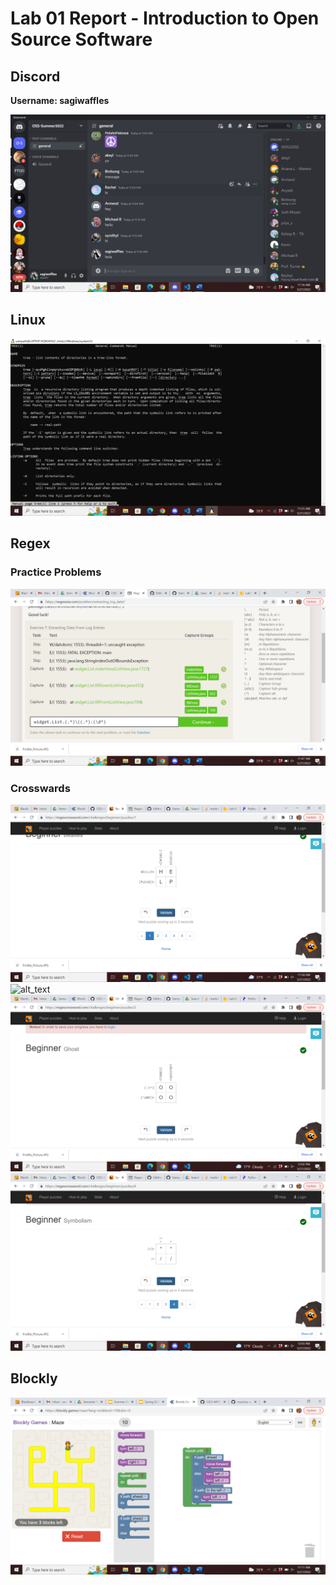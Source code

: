 # Lab 01 Report - Introduction to Open Source Software

## Discord
**Username: sagiwaffles**

<img alt="alt_text" src="assets/images/lab-01/Screenshot 2022-05-27 11.16.10.png" />

## Linux

<img alt="alt_text" src="assets/images/lab-01/Screenshot 2022-05-27 11.25.55.png" />

## Regex

### Practice Problems

<img alt="alt_text" src="assets/images/lab-01/Screenshot 2022-05-27 11.47.21.png" />

### Crosswards

<img alt="alt_text" src="assets/images/lab-01/Screenshot 2022-05-27 11.58.26.png" />
<img alt="alt_text" src="assets/images/lab-01/Screenshot 2022-05-27 12.01.03.png" />
<img alt="alt_text" src="assets/images/lab-01/Screenshot 2022-05-27 12.02.20.png" />
<img alt="alt_text" src="assets/images/lab-01/Screenshot 2022-05-27 12.03.37.png" />

## Blockly

<img alt="alt_text" src="assets/images/lab-01/Screenshot 2022-05-27 11.11.26.png" />